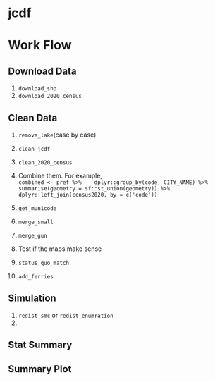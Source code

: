 # jcdf

# Work Flow

## Download Data   
1. `download_shp`
2. `download_2020_census`

## Clean Data 
1. `remove_lake`(case by case)
2. `clean_jcdf`
3. `clean_2020_census`
4. Combine them. For example,   
   `combined <- pref %>%   
               dplyr::group_by(code, CITY_NAME) %>%  
               summarise(geometry = sf::st_union(geometry)) %>%  
               dplyr::left_join(census2020, by = c('code'))`
               
5. `get_municode`
6. `merge_small`
7. `merge_gun`
8. Test if the maps make sense
9. `status_quo_match`
10. `add_ferries`

## Simulation
1. `redist_smc` or `redist_enumration`
2. 

## Stat Summary

## Summary Plot
